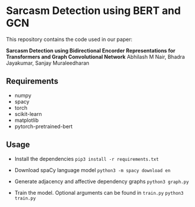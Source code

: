 # Sarcasm Detection using BERT and GCN

This repository contains the code used in our paper:

**Sarcasm Detection using Bidirectional Encorder Representations for Transformers and Graph Convolutional Network**
Abhilash M Nair, Bhadra Jayakumar, Sanjay Muraleedharan

## Requirements
- numpy
- spacy
- torch
- scikit-learn
- matplotlib
- pytorch-pretrained-bert

## Usage
- Install the dependencies
`pip3 install -r requirements.txt`

- Download spaCy language model
`python3 -m spacy download en`

- Generate adjacency and affective dependency graphs
`python3 graph.py`

- Train the model. Optional arguments can be found in `train.py`
`python3 train.py`